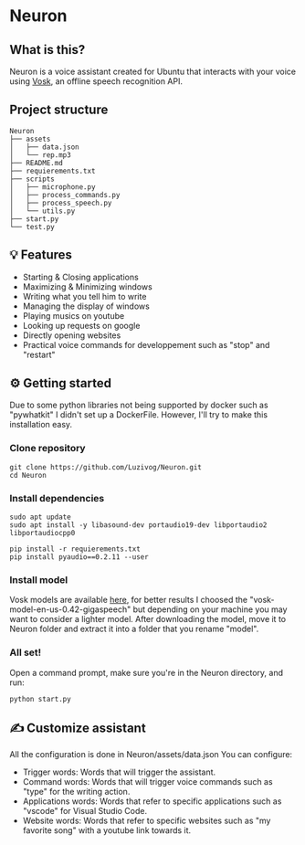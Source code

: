 # Neuron

## What is this?
Neuron is a voice assistant created for Ubuntu that interacts with your voice using [Vosk](https://github.com/alphacep/vosk), an offline speech recognition API.

## Project structure

```
Neuron
├── assets
│   ├── data.json
│   └── rep.mp3
├── README.md
├── requierements.txt
├── scripts
│   ├── microphone.py
│   ├── process_commands.py
│   ├── process_speech.py
│   └── utils.py
├── start.py
└── test.py

```

## 💡 Features
- Starting & Closing applications
- Maximizing & Minimizing windows
- Writing what you tell him to write
- Managing the display of windows 
- Playing musics on youtube
- Looking up requests on google
- Directly opening websites
- Practical voice commands for developpement such as "stop" and "restart"


## ⚙️ Getting started
Due to some python libraries not being supported by docker such as "pywhatkit" I didn't set up a DockerFile. However, I'll try to make this installation easy.

### Clone repository

```
git clone https://github.com/Luzivog/Neuron.git
cd Neuron
```

### Install dependencies

```
sudo apt update
sudo apt install -y libasound-dev portaudio19-dev libportaudio2 libportaudiocpp0

pip install -r requierements.txt
pip install pyaudio==0.2.11 --user
```

### Install model
Vosk models are available [here](https://alphacephei.com/vosk/models), for better results I choosed the "vosk-model-en-us-0.42-gigaspeech" but depending on your machine you may want to consider a lighter model.
After downloading the model, move it to Neuron folder and extract it into a folder that you rename "model".

### All set!
Open a command prompt, make sure you're in the Neuron directory, and run:
```
python start.py
```

## ✍️ Customize assistant
All the configuration is done in Neuron/assets/data.json
You can configure:
- Trigger words: Words that will trigger the assistant.
- Command words: Words that will trigger voice commands such as "type" for the writing action.
- Applications words: Words that refer to specific applications such as "vscode" for Visual Studio Code.
- Website words: Words that refer to specific websites such as "my favorite song" with a youtube link towards it.
